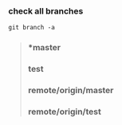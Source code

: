 ### check all branches
`git branch -a`

> ### *master
> ###  test
> ###  remote/origin/master
> ###  remote/origin/test